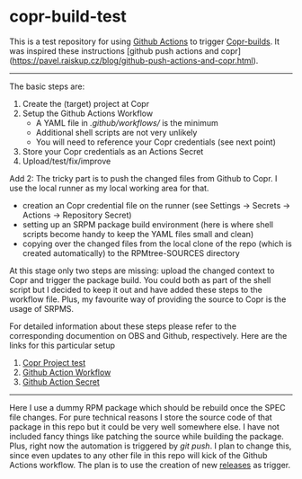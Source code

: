 # copr-build-test

This is a test repository for using [Github Actions](https://github.com/features/actions) to trigger [Copr-builds](https://copr.fedorainfracloud.org/). It was inspired these instructions [github push actions and copr] (https://pavel.raiskup.cz/blog/github-push-actions-and-copr.html). 

---

The basic steps are:

1. Create the (target) project at Copr
2. Setup the Github Actions Workflow
   - A YAML file in *.github/workflows/* is the minimum
   - Additional shell scripts are not very unlikely
   - You will need to reference your Copr credentials (see next point)
3. Store your Copr credentials as an Actions Secret
4. Upload/test/fix/improve

Add 2: The tricky part is to push the changed files from Github to Copr. I use the local runner as my local working area for that.

- creation an Copr credential file on the runner (see Settings -> Secrets -> Actions -> Repository Secret)
- setting up an SRPM package build environment (here is where shell scripts become handy to keep the YAML files small and clean)
- copying over the changed files from the local clone of the repo (which is created automatically) to the RPMtree-SOURCES directory

At this stage only two steps are missing: upload the changed context to Copr and trigger the package build. You could both as part of the shell script but I decided to keep it out and have added these steps to the workflow file. Plus, my favourite way of providing the source to Copr is the usage of SRPMS. 

For detailed information about these steps please refer to the corresponding documention on OBS and Github, respectively. Here are the links for this particular setup

1. [Copr Project test](https://copr.fedorainfracloud.org/coprs/useidel/test/)
2. [Github Action Workflow](https://github.com/useidel/copr-build-test/blob/main/.github/workflows/rpmbuild_copr.yml)
3. [Github Action Secret](https://github.com/useidel/copr-build-test/settings/secrets/actions)

---

Here I use a dummy RPM package which should be rebuild once the SPEC file changes. For pure technical reasons I store the source code of that package in this repo but it could be very well somewhere else. I have not included fancy things like patching the source while building the package. Plus, right now the automation is triggered by *git push*. I plan to change this, since even updates to any other file in this repo will kick of the Github Actions workflow. The plan is to use the creation of new [releases](https://docs.github.com/en/repositories/releasing-projects-on-github/managing-releases-in-a-repository) as trigger.



